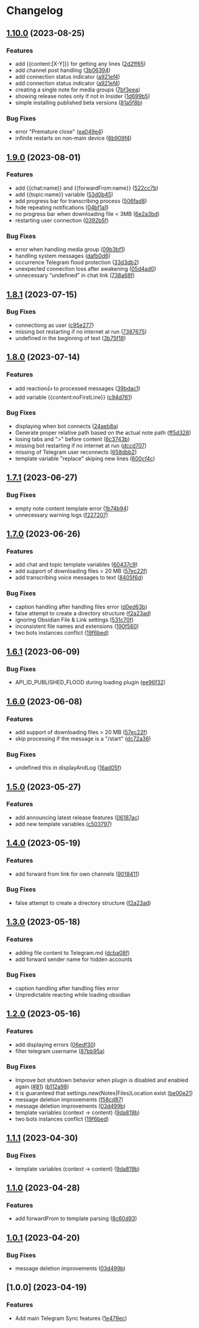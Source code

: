 # Changelog


## [1.10.0](https://github.com/soberhacker/obsidian-telegram-sync/compare/1.9.0...1.10.0) (2023-08-25)


### Features

* add {{content:[X-Y]}} for getting any lines ([2d2ff65](https://github.com/soberhacker/obsidian-telegram-sync/commit/2d2ff657d2f8d2b778ff52268305ac78411cb811))
* add channel post handling ([3b06394](https://github.com/soberhacker/obsidian-telegram-sync/commit/3b06394e1d31bb2aeeb65f4be787786b99eaebfa))
* add connection status indicator ([a921ef4](https://github.com/soberhacker/obsidian-telegram-sync/commit/a921ef4f796590656af3d7c759beeeb60110b89f))
* add connection status indicator ([a921ef4](https://github.com/soberhacker/obsidian-telegram-sync/commit/a921ef4f796590656af3d7c759beeeb60110b89f))
* creating a single note for media groups ([7bf3eea](https://github.com/soberhacker/obsidian-telegram-sync/commit/7bf3eea52bc66a6badb8cdde36496023e71134f2))
* showing release notes only if not in Insider ([1d699b5](https://github.com/soberhacker/obsidian-telegram-sync/commit/1d699b59e233431e04cfbf4322b8020e64f2fc21))
* simple installing published beta versions ([81a5f8b](https://github.com/soberhacker/obsidian-telegram-sync/commit/81a5f8b4bac7cfb28d8679f6373f837dfe56b661))


### Bug Fixes

* error "Premature close" ([ea049e4](https://github.com/soberhacker/obsidian-telegram-sync/commit/ea049e48b2f9ba77db47101b445f7900804ddb9f))
* infinite restarts on non-main device ([6b909f4](https://github.com/soberhacker/obsidian-telegram-sync/commit/6b909f4285e5579dce6403bfdea9cc91b4d1045d))

## [1.9.0](https://github.com/soberhacker/obsidian-telegram-sync/compare/1.8.1...1.9.0) (2023-08-01)


### Features

* add {{chat:name}} and {{forwardFrom:name}} ([522cc7b](https://github.com/soberhacker/obsidian-telegram-sync/commit/522cc7b24c0d51b3e727e876baee64b957735be8))
* add {{topic:name}} variable ([53d0b45](https://github.com/soberhacker/obsidian-telegram-sync/commit/53d0b458493c2d7103ad1a0bebfb7a5a8385733d))
* add progress bar for transcribing process ([506fad8](https://github.com/soberhacker/obsidian-telegram-sync/commit/506fad83aab64e33b80e725dbfb0dedd4689ad93))
* hide repeating notifications ([04bf1a1](https://github.com/soberhacker/obsidian-telegram-sync/commit/04bf1a171316a033169de468a36d05e51b85ba2a))
* no progress bar when downloading file &lt; 3MB ([6e2a3bd](https://github.com/soberhacker/obsidian-telegram-sync/commit/6e2a3bdd12deb388101f8132de1bf572d44624f1))
* restarting user connection ([0392b5f](https://github.com/soberhacker/obsidian-telegram-sync/commit/0392b5ffa0a013492a4b78d51a85faee44f39c47))


### Bug Fixes

* error when handling media group ([09b3bf1](https://github.com/soberhacker/obsidian-telegram-sync/commit/09b3bf116428b1522676dc27872b504a1086d7be))
* handling system messages ([dafb0d6](https://github.com/soberhacker/obsidian-telegram-sync/commit/dafb0d6552eefdc698ae1b9ab108ed6922ca0ce1))
* occurrence Telegram flood protection ([33d3db2](https://github.com/soberhacker/obsidian-telegram-sync/commit/33d3db24f6ea550aaed70b4d343f609209c24542))
* unexpected connection loss after awakening ([05d4ad0](https://github.com/soberhacker/obsidian-telegram-sync/commit/05d4ad0a963457976c4dc8e913e9961d99793aab))
* unnecessary "undefined" in chat link ([738a68f](https://github.com/soberhacker/obsidian-telegram-sync/commit/738a68f0661936062831d1e6e5a9f7cf57d30728))

## [1.8.1](https://github.com/soberhacker/obsidian-telegram-sync/compare/1.8.0...1.8.1) (2023-07-15)


### Bug Fixes

* connectiong as user ([c95e277](https://github.com/soberhacker/obsidian-telegram-sync/commit/c95e27771ede0af8dc47bac33d898d39282b06fe))
* missing bot restarting if no internet at run ([7387675](https://github.com/soberhacker/obsidian-telegram-sync/commit/73876756421a7aab545f91ac1840ebf8cc15fbee))
* undefined in the beginning of text ([3b75f18](https://github.com/soberhacker/obsidian-telegram-sync/commit/3b75f184116ec367981ef16df921c5439a029ef7))

## [1.8.0](https://github.com/soberhacker/obsidian-telegram-sync/compare/1.7.1...1.8.0) (2023-07-14)


### Features

* add reaction👍 to processed messages ([39bdac1](https://github.com/soberhacker/obsidian-telegram-sync/commit/39bdac1ca9f88204a5905af5fdaf21675af3b417))
* add variable {{content:noFirstLine}} ([c94d761](https://github.com/soberhacker/obsidian-telegram-sync/commit/c94d761ea1408a70fc24d8205516d1f4c4d37c24))


### Bug Fixes

* displaying when bot connects ([24aeb8a](https://github.com/soberhacker/obsidian-telegram-sync/commit/24aeb8a968f918d57a69dc831b6c00d9e70c677d))
* Generate proper relative path based on the actual note path ([ff5d328](https://github.com/soberhacker/obsidian-telegram-sync/commit/ff5d3284a639e569c892579daad930f3f1e49802))
* losing tabs and "&gt;" before content ([6c3743b](https://github.com/soberhacker/obsidian-telegram-sync/commit/6c3743bf7e5bd9dbb4ddec661e09716a79ad9e5b))
* missing bot restarting if no internet at run ([dccd707](https://github.com/soberhacker/obsidian-telegram-sync/commit/dccd70702e469ece1d3bbdadb28e9c4a5eba5f61))
* missing of Telegram user reconnects ([658dbb2](https://github.com/soberhacker/obsidian-telegram-sync/commit/658dbb2f6cc4e4f99133d327c45a508b2c4a35a6))
* template variable "replace" skiping new lines ([600cf4c](https://github.com/soberhacker/obsidian-telegram-sync/commit/600cf4c675e7f3bc316fc4fca54f69d447f3ce2e))

## [1.7.1](https://github.com/soberhacker/obsidian-telegram-sync/compare/1.7.0...1.7.1) (2023-06-27)


### Bug Fixes

* empty note content template error ([1b74b94](https://github.com/soberhacker/obsidian-telegram-sync/commit/1b74b946100d13a1cc0d09717d17c26228169824))
* unnecessary warning logs ([f227207](https://github.com/soberhacker/obsidian-telegram-sync/commit/f227207ffd1a427efb2d2fc9ebcd55c02c6de012))

## [1.7.0](https://github.com/soberhacker/obsidian-telegram-sync/compare/1.6.1...1.7.0) (2023-06-26)


### Features

* add chat and topic template variables ([60437c9](https://github.com/soberhacker/obsidian-telegram-sync/commit/60437c94817c47b6569580c145bacbec3f8d4fa5))
* add support of downloading files &gt; 20 MB ([57ec22f](https://github.com/soberhacker/obsidian-telegram-sync/commit/57ec22fd1690c52684fc5ff279057f1b8fea4768))
* add transcribing voice messages to text ([8405f6d](https://github.com/soberhacker/obsidian-telegram-sync/commit/8405f6d3f478aeb1be0cd2f9b8f38d2719958039))


### Bug Fixes

* caption handling after handling files error ([d0ed63b](https://github.com/soberhacker/obsidian-telegram-sync/commit/d0ed63bef37650763f09fefe23d2a3d2f187492f))
* false attempt to create a directory structure ([f2a23ad](https://github.com/soberhacker/obsidian-telegram-sync/commit/f2a23adf613d6c37fa31949104c68738be3fcc37))
* ignoring Obsidian File & Link settings ([531c70f](https://github.com/soberhacker/obsidian-telegram-sync/commit/531c70fcd52621d8104c7f2b8f367bbd825bb932))
* inconsistent file names and extensions ([190f560](https://github.com/soberhacker/obsidian-telegram-sync/commit/190f560e434546df45741a83486ecf85c33706ea))
* two bots instances conflict ([19f6bed](https://github.com/soberhacker/obsidian-telegram-sync/commit/19f6bedb5f1d966bc2f190d49fbd88ebeff193e4))

## [1.6.1](https://github.com/soberhacker/obsidian-telegram-sync/compare/1.6.0...1.6.1) (2023-06-09)


### Bug Fixes

* API_ID_PUBLISHED_FLOOD during loading plugin ([ee96f32](https://github.com/soberhacker/obsidian-telegram-sync/commit/ee96f32e09dbe52aa8309049471678e6e2edb7ea))

## [1.6.0](https://github.com/soberhacker/obsidian-telegram-sync/compare/1.5.0...1.6.0) (2023-06-08)


### Features

* add support of downloading files &gt; 20 MB ([57ec22f](https://github.com/soberhacker/obsidian-telegram-sync/commit/57ec22fd1690c52684fc5ff279057f1b8fea4768))
* skip processing if the message is a "/start" ([dc72a36](https://github.com/soberhacker/obsidian-telegram-sync/commit/dc72a3643e38546d008dba75c5e0c24f9d005fc3))


### Bug Fixes

* undefined this in displayAndLog ([16ad05f](https://github.com/soberhacker/obsidian-telegram-sync/commit/16ad05f148ef6780b7dff4ce119e90651e475d8b))

## [1.5.0](https://github.com/soberhacker/obsidian-telegram-sync/compare/1.4.0...1.5.0) (2023-05-27)


### Features

* add announcing latest release features ([06187ac](https://github.com/soberhacker/obsidian-telegram-sync/commit/06187ac8934a0d6df122f0285ac50618d4fa0bce))
* add new template variables ([c503797](https://github.com/soberhacker/obsidian-telegram-sync/commit/c503797e7141409a8cdbeb95f9d0d64e21819147))

## [1.4.0](https://github.com/soberhacker/obsidian-telegram-sync/compare/1.3.0...1.4.0) (2023-05-19)


### Features

* add forward from link for own channels ([9018411](https://github.com/soberhacker/obsidian-telegram-sync/commit/9018411d997f4be07c0ec2f01c50ded3d38fb438))


### Bug Fixes

* false attempt to create a directory structure ([f2a23ad](https://github.com/soberhacker/obsidian-telegram-sync/commit/f2a23adf613d6c37fa31949104c68738be3fcc37))

## [1.3.0](https://github.com/soberhacker/obsidian-telegram-sync/compare/1.2.0...1.3.0) (2023-05-18)


### Features

* adding file content to Telegram.md ([dcba08f](https://github.com/soberhacker/obsidian-telegram-sync/commit/dcba08fc5d7c73c98f7f7a62f24f6de783776f59))
* add forward sender name for hidden accounts



### Bug Fixes

* caption handling after handling files error
* Unpredictable reacting while loading obsidian

## [1.2.0](https://github.com/soberhacker/obsidian-telegram-sync/compare/1.1.1...1.2.0) (2023-05-16)


### Features

* add displaying errors ([06edf30](https://github.com/soberhacker/obsidian-telegram-sync/commit/06edf30b84eb73c668ac43a5e2c13fd3acf6ea79))
* filter telegram username ([87bb95a](https://github.com/soberhacker/obsidian-telegram-sync/commit/87bb95ab97c9ac447623f6450d2fb7111ed23fc0))


### Bug Fixes

* Improve bot shutdown behavior when plugin is disabled and enabled again ([#81](https://github.com/soberhacker/obsidian-telegram-sync/issues/81)) ([b112a98](https://github.com/soberhacker/obsidian-telegram-sync/commit/b112a98a5b9fa8e690082f5d6d30f013b939b96e))
* it is guaranteed that settings.new(Notes|Files)Location exist ([be00e21](https://github.com/soberhacker/obsidian-telegram-sync/commit/be00e218ffe43a0f0d4c8dba88ffb93b96792988))
* message deletion improvements ([f58cd87](https://github.com/soberhacker/obsidian-telegram-sync/commit/f58cd870f79112e295c639a6da599d016804c384))
* message deletion improvements ([03d499b](https://github.com/soberhacker/obsidian-telegram-sync/commit/03d499b700d0dab69c040e900e44610c0061bf84))
* template variables (context -&gt; content) ([9da819b](https://github.com/soberhacker/obsidian-telegram-sync/commit/9da819b85c37fd565926a36f435666b4c92caa4e))
* two bots instances conflict ([19f6bed](https://github.com/soberhacker/obsidian-telegram-sync/commit/19f6bedb5f1d966bc2f190d49fbd88ebeff193e4))

## [1.1.1](https://github.com/soberhacker/obsidian-telegram-sync/compare/1.1.0...1.1.1) (2023-04-30)


### Bug Fixes

* template variables (context -&gt; content) ([9da819b](https://github.com/soberhacker/obsidian-telegram-sync/commit/9da819b85c37fd565926a36f435666b4c92caa4e))

## [1.1.0](https://github.com/soberhacker/obsidian-telegram-sync/compare/1.0.1...1.1.0) (2023-04-28)


### Features

* add forwardFrom to template parsing ([8c60d93](https://github.com/soberhacker/obsidian-telegram-sync/commit/8c60d939b5003287d88b954f7830252b20939eb6))

## [1.0.1](https://github.com/soberhacker/obsidian-telegram-sync/compare/1.0.0...1.0.1) (2023-04-20)


### Bug Fixes

* message deletion improvements ([03d499b](https://github.com/soberhacker/obsidian-telegram-sync/commit/03d499b700d0dab69c040e900e44610c0061bf84))

## [1.0.0] (2023-04-19)


### Features

* Add main Telegram Sync features ([1e479ec](https://github.com/soberhacker/obsidian-telegram-sync/commit/1e479ecffb9b4a9ad3414405e887c551cdffc67e))
